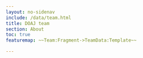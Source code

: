 ```yaml
---
layout: no-sidenav
include: /data/team.html
title: DOAJ team
section: About
toc: true
featuremap: ~~Team:Fragment->TeamData:Template~~

---
```



